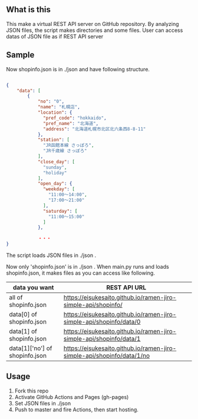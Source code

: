 ## What is this
This make a virtual REST API server on GitHub repository.
By analyzing JSON files, the script makes directories and some files.
User can access datas of JSON file as if REST API server

## Sample
Now shopinfo.json is in ./json and have following structure.

```json

{
    "data": [
        {
            "no": "0",
            "name": "札幌店",
            "location": {
              "pref_code": "hokkaido",
              "pref_name": "北海道",
              "address": "北海道札幌市北区北六条西8-8-11"
            },
            "station": [
              "JR函館本線 さっぽろ",
              "JR千歳線 さっぽろ"
            ],
            "close_day": [
              "sunday",
              "holiday"
            ],
            "open_day": {
              "weekday": [
                "11:00～14:00",
                "17:00～21:00"
              ],
              "saturday": [
                "11:00～15:00"
              ]
            },
            
            ・・・
}
```

The script loads JSON files in ./json .

Now only 'shopinfo.json' is in ./json . When main.py runs and loads shopinfo.json, it makes files as you can access like following.

|  data you want  |  REST API URL  |
| ---- | ---- |
|  all of shopinfo.json  |  https://eisukesaito.github.io/ramen-jiro-simple-api/shopinfo/  |
|  data[0] of shopinfo.json  | https://eisukesaito.github.io/ramen-jiro-simple-api/shopinfo/data/0  |
|  data[1] of shopinfo.json  |  https://eisukesaito.github.io/ramen-jiro-simple-api/shopinfo/data/1  |
|  data[1]['no'] of shopinfo.json  |  https://eisukesaito.github.io/ramen-jiro-simple-api/shopinfo/data/1/no  |

## Usage
1. Fork this repo
2. Activate GitHub Actions and Pages (gh-pages)
3. Set JSON files in ./json
4. Push to master and fire Actions, then start hosting.
